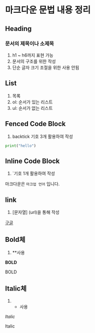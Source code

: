 # 마크다운 문법 내용 정리

## Heading

### 문서의 제목이나 소제목

1. h1 ~ h6까지 표현 가능
2. 문서의 구조를 위한 작성
3. 단순 글자 크기 조절을 위한 사용 안됨

## List

1. 목록
2. ol: 순서가 있는 리스트
3. ul: 순서가 없는 리스트

## Fenced Code Block

1. backtick 기호 3개 활용하여 작성

```python
print("hello")
```

## Inline Code Block

1. `기호 1개 활용하여 작성

마크다운은 `마크업 언어` 입니다.

## link

1. [문자열] (url)을 통해 작성

[구글](https://google.com)

## Bold체

1. \*\*사용

**BOLD**

BOLD

## Italic체

1. - 사용

_Italic_

Italic
